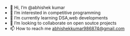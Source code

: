 - 👋 Hi, I’m @abhishek kumar
- 👀 I’m interested in competitive programming
- 🌱 I’m currently learning DSA,web developments 
- 💞️ I’m looking to collaborate on open soutce projects
- 📫 How to reach me abhishekkumar986874@gmail.com 

<!---
abhishekr0/abhishekr0 is a ✨ special ✨ repository because its `README.md` (this file) appears on your GitHub profile.
You can click the Preview link to take a look at your changes.
--->
